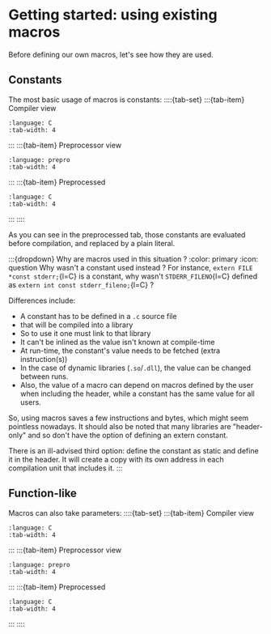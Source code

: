 # Getting started: using existing macros

Before defining our own macros, let's see how they are used.

## Constants

The most basic usage of macros is constants:
::::{tab-set}
:::{tab-item} Compiler view
```{literalinclude} ../samples/02_constants.c
:language: C
:tab-width: 4
```
:::
:::{tab-item} Preprocessor view
```{literalinclude} ../samples/02_constants.c
:language: prepro
:tab-width: 4
```
:::
:::{tab-item} Preprocessed
```{literalinclude} ../preprocessed/02_constants.i
:language: C
:tab-width: 4
```
:::
::::

As you can see in the preprocessed tab, those constants are evaluated before compilation, and replaced by a plain literal.

:::{dropdown} Why are macros used in this situation ?
:color: primary
:icon: question
Why wasn't a constant used instead ? For instance, `extern FILE *const stderr;`{l=C} is a constant, why wasn't `STDERR_FILENO`{l=C} defined as `extern int const stderr_fileno;`{l=C} ?

Differences include:
 * A constant has to be defined in a `.c` source file
 * that will be compiled into a library
 * So to use it one must link to that library
 * It can't be inlined as the value isn't known at compile-time
 * At run-time, the constant's value needs to be fetched (extra instruction(s))
 * In the case of dynamic libraries (`.so`/`.dll`), the value can be changed between runs.
 * Also, the value of a macro can depend on macros defined by the user when including the header, while a constant has the same value for all users.

So, using macros saves a few instructions and bytes, which might seem pointless nowadays. It should also be noted that many libraries are "header-only" and so don't have the option of defining an extern constant.

There is an ill-advised third option: define the constant as static and define it in the header. It will create a copy with its own address in each compilation unit that includes it.
:::

## Function-like

Macros can also take parameters:
::::{tab-set}
:::{tab-item} Compiler view
```{literalinclude} ../samples/02_functionlike.c
:language: C
:tab-width: 4
```
:::
:::{tab-item} Preprocessor view
```{literalinclude} ../samples/02_functionlike.c
:language: prepro
:tab-width: 4
```
:::
:::{tab-item} Preprocessed
```{literalinclude} ../preprocessed/02_functionlike.i
:language: C
:tab-width: 4
```
:::
::::
